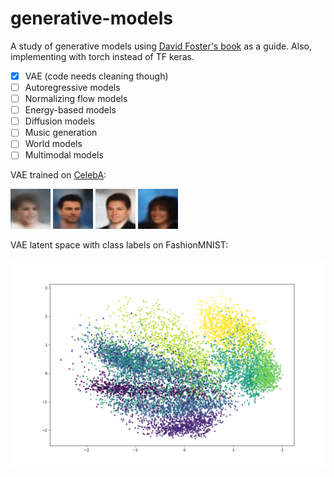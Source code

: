 # generative-models

A study of generative models using [David Foster's book](https://www.amazon.com/Generative-Deep-Learning-Teaching-Machines/dp/1098134184/ref=asc_df_1098134184/?tag=hyprod-20&linkCode=df0&hvadid=632163212339&hvpos=&hvnetw=g&hvrand=6398669216922269101&hvpone=&hvptwo=&hvqmt=&hvdev=c&hvdvcmdl=&hvlocint=&hvlocphy=9031944&hvtargid=pla-1852750701094&psc=1) as a guide. Also, implementing with torch instead of TF keras.


- [X] VAE (code needs cleaning though)
- [ ] Autoregressive models
- [ ] Normalizing flow models
- [ ] Energy-based models
- [ ] Diffusion models
- [ ] Music generation
- [ ] World models
- [ ] Multimodal models

VAE trained on [CelebA](https://mmlab.ie.cuhk.edu.hk/projects/CelebA.html
):

![celeba35](images/reconstructed_000035.png)
![celeba65](images/reconstructed_000065.png)
![celeba79](images/reconstructed_000079.png)
![celeba94](images/reconstructed_000094.png)

VAE latent space with class labels on FashionMNIST:

![VAE fashion MNIST](images/vae.png)
